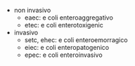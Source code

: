 - non invasivo
	- eaec: e coli enteroaggregativo
	- etec: e coli enterotoxigenic
- invasivo
	- setc, ehec: e coli enteroemorragico
	- eiec: e coli enteropatogenico
	- epec: e coli enteroinvasivo